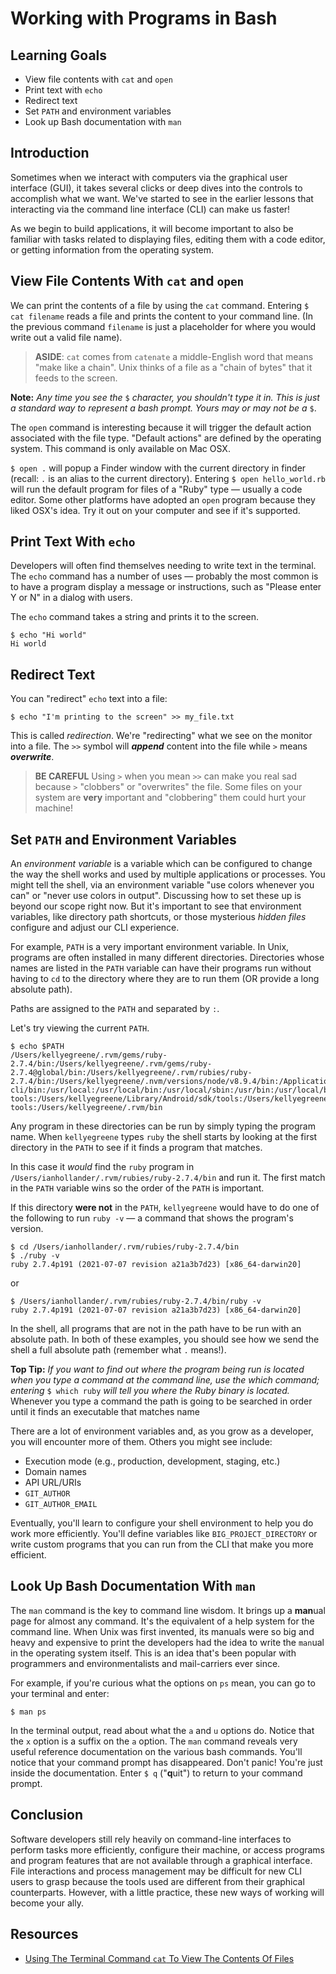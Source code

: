 # Working with Programs in Bash

## Learning Goals

- View file contents with `cat` and `open`
- Print text with `echo`
- Redirect text
- Set `PATH` and environment variables
- Look up Bash documentation with `man`

## Introduction

Sometimes when we interact with computers via the graphical user interface
(GUI), it takes several clicks or deep dives into the controls to accomplish
what we want. We've started to see in the earlier lessons that interacting via
the command line interface (CLI) can make us faster!

As we begin to build applications, it will become important to also
be familiar with tasks related to displaying files, editing them with
a code editor, or getting information from the operating system.

## View File Contents With `cat` and `open`

We can print the contents of a file by using the `cat` command. Entering
`$ cat filename` reads a file and prints the content to your command line. (In
the previous command `filename` is just a placeholder for where you would
write out a valid file name).

> **ASIDE**: `cat` comes from `catenate` a middle-English word that means "make
> like a chain". Unix thinks of a file as a "chain of bytes" that it feeds to
> the screen.

**Note:** _Any time you see the_ `$` _character, you shouldn't type it in. This
is just a standard way to represent a bash prompt. Yours may or may not be a_
`$`.

The `open` command is interesting because it will trigger the default action
associated with the file type. "Default actions" are defined by the operating
system. This command is only available on Mac OSX.

`$ open .` will popup a Finder window with the current directory in finder
(recall: `.` is an alias to the current directory). Entering
`$ open hello_world.rb` will run the default program for files of a "Ruby" type
— usually a code editor. Some other platforms have adopted an `open` program
because they liked OSX's idea. Try it out on your computer and see if it's
supported.

## Print Text With `echo`

Developers will often find themselves needing to write text in the terminal. The
`echo` command has a number of uses — probably the most common is to have a
program display a message or instructions, such as "Please enter Y or N" in a
dialog with users.

The `echo` command takes a string and prints it to the screen.

```console
$ echo "Hi world"
Hi world
```

## Redirect Text

You can "redirect" `echo` text into a file:

```console
$ echo "I'm printing to the screen" >> my_file.txt
```

This is called _redirection_. We're "redirecting" what we see on the monitor
into a file. The `>>` symbol will **_append_** content into the file while `>`
means **_overwrite_**.

> **BE CAREFUL** Using `>` when you mean `>>` can make you real sad because `>`
> "clobbers" or "overwrites" the file. Some files on your system are **very**
> important and "clobbering" them could hurt your machine!

## Set `PATH` and Environment Variables

An _environment variable_ is a variable which can be configured to change the
way the shell works and used by multiple applications or processes. You might
tell the shell, via an environment variable "use colors whenever you can" or
"never use colors in output". Discussing how to set these up is beyond our scope
right now. But it's important to see that environment variables, like directory
path shortcuts, or those mysterious _hidden files_ configure and adjust our CLI
experience.

For example, `PATH` is a very important environment variable. In Unix, programs
are often installed in many different directories. Directories whose names are
listed in the `PATH` variable can have their programs run without having to `cd`
to the directory where they are to run them (OR provide a long absolute path).

Paths are assigned to the `PATH` and separated by `:`.

Let's try viewing the current `PATH`.

```console
$ echo $PATH
/Users/kellyegreene/.rvm/gems/ruby-2.7.4/bin:/Users/kellyegreene/.rvm/gems/ruby-2.7.4@global/bin:/Users/kellyegreene/.rvm/rubies/ruby-2.7.4/bin:/Users/kellyegreene/.nvm/versions/node/v8.9.4/bin:/Applications/Postgres.app/Contents/Versions/9.4/bin:/usr/local/share/npm/lib/node_modules/grunt-cli/bin:/usr/local:/usr/local/bin:/usr/local/sbin:/usr/bin:/usr/local/bin:/usr/local/bin:/usr/bin:/bin:/usr/sbin:/sbin:/Users/kellyegreene/Library/Android/sdk/tools:/Users/kellyegreene/Library/Android/sdk/platform-tools:/Users/kellyegreene/Library/Android/sdk/tools:/Users/kellyegreene/Library/Android/sdk/platform-tools:/Users/kellyegreene/.rvm/bin
```

Any program in these directories can be run by simply typing the program name.
When `kellyegreene` types `ruby` the shell starts by looking at the first
directory in the `PATH` to see if it finds a program that matches.

In this case it _would_ find the `ruby` program in
`/Users/ianhollander/.rvm/rubies/ruby-2.7.4/bin` and run it. The first match in
the `PATH` variable wins so the order of the `PATH` is important.

If this directory **were not** in the `PATH`, `kellyegreene` would have to do
one of the following to run `ruby -v` — a command that shows the program's
version.

```console
$ cd /Users/ianhollander/.rvm/rubies/ruby-2.7.4/bin
$ ./ruby -v
ruby 2.7.4p191 (2021-07-07 revision a21a3b7d23) [x86_64-darwin20]
```

or

```console
$ /Users/ianhollander/.rvm/rubies/ruby-2.7.4/bin/ruby -v
ruby 2.7.4p191 (2021-07-07 revision a21a3b7d23) [x86_64-darwin20]
```

In the shell, all programs that are not in the path have to be run with an
absolute path. In both of these examples, you should see how we send the
shell a full absolute path (remember what `.` means!).

**Top Tip:** _If you want to find out where the program being run is located
when you type a command at the command line, use the which command; entering_
`$ which ruby` _will tell you where the Ruby binary is located._ Whenever you
type a command the path is going to be searched in order until it finds an
executable that matches name

There are a lot of environment variables and, as you grow as a developer, you
will encounter more of them. Others you might see include:

- Execution mode (e.g., production, development, staging, etc.)
- Domain names
- API URL/URIs
- `GIT_AUTHOR`
- `GIT_AUTHOR_EMAIL`

Eventually, you'll learn to configure your shell environment to help you do work
more efficiently. You'll define variables like `BIG_PROJECT_DIRECTORY` or write
custom programs that you can run from the CLI that make you more efficient.

## Look Up Bash Documentation With `man`

The `man` command is the key to command line wisdom. It brings up a **man**ual
page for almost any command. It's the equivalent of a help system for the
command line. When Unix was first invented, its manuals were so big and heavy
and expensive to print the developers had the idea to write the `man`ual in the
operating system itself. This is an idea that's been popular with programmers
and environmentalists and mail-carriers ever since.

For example, if you're curious what the options on `ps` mean, you can go to your
terminal and enter:

```console
$ man ps
```

In the terminal output, read about what the `a` and `u` options do. Notice that
the `x` option is a suffix on the `a` option. The `man` command reveals very
useful reference documentation on the various bash commands. You'll notice that
your command prompt has disappeared. Don't panic! You're just inside the
documentation. Enter `$ q` ("**q**uit") to return to your command prompt.

## Conclusion

Software developers still rely heavily on command-line interfaces to perform
tasks more efficiently, configure their machine, or access programs and program
features that are not available through a graphical interface. File interactions
and process management may be difficult for new CLI users to grasp because the
tools used are different from their graphical counterparts. However, with a
little practice, these new ways of working will become your ally.

## Resources

- [Using The Terminal Command `cat` To View The Contents Of Files](https://www.freecodecamp.org/news/the-cat-command-in-linux-how-to-create-a-text-file-with-cat-or-touch/)
